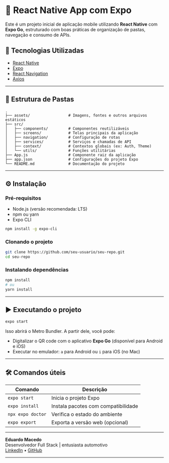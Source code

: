 # 📱 React Native App com Expo

Este é um projeto inicial de aplicação mobile utilizando **React Native** com **Expo Go**, estruturado com boas práticas de organização de pastas, navegação e consumo de APIs.

## 🚀 Tecnologias Utilizadas

- [React Native](https://reactnative.dev/)
- [Expo](https://expo.dev/)
- [React Navigation](https://reactnavigation.org/)
- [Axios](https://axios-http.com/)

---

## 📁 Estrutura de Pastas

```
.
├── assets/                 # Imagens, fontes e outros arquivos estáticos
├── src/
│   ├── components/         # Componentes reutilizáveis
│   ├── screens/            # Telas principais da aplicação
│   ├── navigation/         # Configuração de rotas
│   ├── services/           # Serviços e chamadas de API
│   ├── context/            # Contextos globais (ex: Auth, Theme)
│   └── utils/              # Funções utilitárias
├── App.js                  # Componente raiz da aplicação
├── app.json                # Configurações do projeto Expo
└── README.md               # Documentação do projeto
```

---

## ⚙️ Instalação

### Pré-requisitos

- Node.js (versão recomendada: LTS)
- npm ou yarn
- Expo CLI

```bash
npm install -g expo-cli
```

### Clonando o projeto

```bash
git clone https://github.com/seu-usuario/seu-repo.git
cd seu-repo
```

### Instalando dependências

```bash
npm install
# ou
yarn install
```

---

## ▶️ Executando o projeto

```bash
expo start
```

Isso abrirá o Metro Bundler. A partir dele, você pode:
- Digitalizar o QR code com o aplicativo **Expo Go** (disponível para Android e iOS)
- Executar no emulador: `a` para Android ou `i` para iOS (no Mac)

---

## 🛠️ Comandos úteis

| Comando                 | Descrição                            |
|------------------------|----------------------------------------|
| `expo start`           | Inicia o projeto Expo                 |
| `expo install`         | Instala pacotes com compatibilidade  |
| `npx expo doctor`      | Verifica o estado do ambiente         |
| `expo export`          | Exporta a versão web (opcional)       |

---

**Eduardo Macedo**  
Desenvolvedor Full Stack | entusiasta automotivo  
[LinkedIn](https://www.linkedin.com/in/eduardomacedor/) • [GitHub](https://github.com/eduardorochadev)

---


